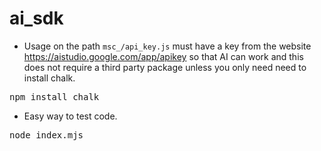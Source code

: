 # ai_sdk

- Usage on the path `msc_/api_key.js` must have a key from the website https://aistudio.google.com/app/apikey so that AI can work and this does not require a third party package unless you only need need to install chalk.

<pre>npm install chalk</pre>

- Easy way to test code.
<pre>node index.mjs</pre>
